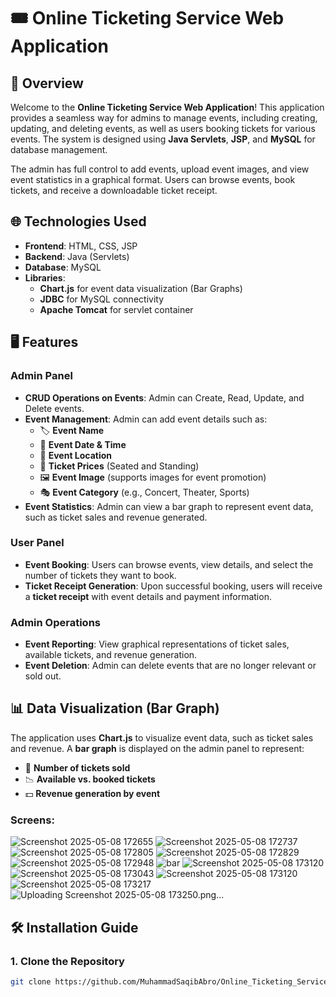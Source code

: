 # **🎟️ Online Ticketing Service Web Application**

## 🚀 **Overview**
Welcome to the **Online Ticketing Service Web Application**! This application provides a seamless way for admins to manage events, including creating, updating, and deleting events, as well as users booking tickets for various events. The system is designed using **Java Servlets**, **JSP**, and **MySQL** for database management. 

The admin has full control to add events, upload event images, and view event statistics in a graphical format. Users can browse events, book tickets, and receive a downloadable ticket receipt.

## 🌐 **Technologies Used**
- **Frontend**: HTML, CSS, JSP
- **Backend**: Java (Servlets)
- **Database**: MySQL
- **Libraries**: 
  - **Chart.js** for event data visualization (Bar Graphs)
  - **JDBC** for MySQL connectivity
  - **Apache Tomcat** for servlet container

## 🖥️ **Features**

### **Admin Panel**
- **CRUD Operations on Events**: Admin can Create, Read, Update, and Delete events.
- **Event Management**: Admin can add event details such as:
  - 🏷️ **Event Name**
  - 📅 **Event Date & Time**
  - 📍 **Event Location**
  - 💸 **Ticket Prices** (Seated and Standing)
  - 🖼️ **Event Image** (supports images for event promotion)
  - 🎭 **Event Category** (e.g., Concert, Theater, Sports)
- **Event Statistics**: Admin can view a bar graph to represent event data, such as ticket sales and revenue generated.
  
### **User Panel**
- **Event Booking**: Users can browse events, view details, and select the number of tickets they want to book.
- **Ticket Receipt Generation**: Upon successful booking, users will receive a **ticket receipt** with event details and payment information.
  
### **Admin Operations**
- **Event Reporting**: View graphical representations of ticket sales, available tickets, and revenue generation.
- **Event Deletion**: Admin can delete events that are no longer relevant or sold out.

## 📊 **Data Visualization (Bar Graph)**
The application uses **Chart.js** to visualize event data, such as ticket sales and revenue. A **bar graph** is displayed on the admin panel to represent:
- 🎫 **Number of tickets sold**
- 📉 **Available vs. booked tickets**
- 💵 **Revenue generation by event**

### Screens:
![Screenshot 2025-05-08 172655](https://github.com/user-attachments/assets/d8dd0515-5a6d-49a9-8860-a3ab14b631a4)
![Screenshot 2025-05-08 172737](https://github.com/user-attachments/assets/2b3d36ea-68b6-4604-88b4-8016619a88c0)
![Screenshot 2025-05-08 172805](https://github.com/user-attachments/assets/4908a4a2-4838-4c51-bda9-d94d4cc9f0b5)
![Screenshot 2025-05-08 172829](https://github.com/user-attachments/assets/c3387a19-4d2a-43c6-bfd0-fc63a61c2cd9)
![Screenshot 2025-05-08 172948](https://github.com/user-attachments/assets/3ec150ba-6585-42ec-969c-9118a9f95f44)
![bar](https://github.com/user-attachments/assets/0622d143-6383-48ed-b6b7-2257c64a8ce8)
![Screenshot 2025-05-08 173120](https://github.com/user-attachments/assets/e3a51e1e-4046-4a2d-b768-90d48ff8c406)
![Screenshot 2025-05-08 173043](https://github.com/user-attachments/assets/4cba74d2-908d-4a20-830d-6904a38e5f03)
![Screenshot 2025-05-08 173120](https://github.com/user-attachments/assets/e843b55e-fd26-4cd5-bb2d-e74f99fbabfd)
![Screenshot 2025-05-08 173217](https://github.com/user-attachments/assets/f4c591a2-5e1b-4bb3-bf72-afcbccca26f1)
![Uploading Screenshot 2025-05-08 173250.png…]()


## 🛠️ **Installation Guide**

### 1. **Clone the Repository**
```bash
git clone https://github.com/MuhammadSaqibAbro/Online_Ticketing_Service_Servlet_Jsp_Mysql.git
